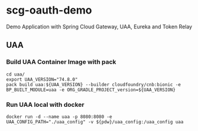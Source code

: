 # scg-oauth-demo
Demo Application with Spring Cloud Gateway, UAA, Eureka and Token Relay

## UAA

### Build UAA Container Image with pack

```
cd uaa/
export UAA_VERSION="74.8.0"
pack build uaa:${UAA_VERSION} --builder cloudfoundry/cnb:bionic -e BP_BUILT_MODULE=uaa -e ORG_GRADLE_PROJECT_version=${UAA_VERSION}
```

### Run UAA local with docker

```
docker run -d --name uaa -p 8080:8080 -e UAA_CONFIG_PATH="./uaa_config" -v ${pdw}/uaa_config:/uaa_config uaa
```
